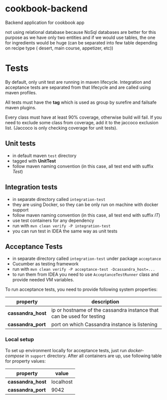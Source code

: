 # cookbook-backend

Backend application for cookbook app

not using relational database because NoSql databases are better for this purpose as we have only two entities and if we
would use tables, the one for ingredients would be huge (can be separated into few table depending on recipe type (
desert, main course, appetizer, etc))

# Tests

By default, only unit test are running in maven lifecycle. Integration and acceptance tests are separated from that
lifecycle and are called using maven profiles.

All tests must have the __tag__ which is used as group by surefire and failsafe maven plugins.

Every class must have at least 90% coverage, otherwise build will fail. If you need to exclude some class from coverage,
add it to the jaccoco exclusion list.
(Jaccoco is only checking coverage for unit tests).

## Unit tests

- in default maven `test` directory
- tagged with __UnitTest__
- follow maven naming convention (in this case, all test end with suffix _Test_)

## Integration tests

- in separate directory called `integration-test`
- they are using Docker, so they can be only run on machine with docker support
- follow maven naming convention (in this case, all test end with suffix _IT_)
- use test containers for any dependency
- run with `mvn clean verify -P integration-test`
- you can run test in IDEA the same way as unit tests

## Acceptance Tests

- in separate directory called `integration-test` under package `acceptance`
- Cucumber as testing framework
- run with `mvn clean verify -P acceptance-test -Dcassandra_host=...`
- to run them from IDEA you need to use `AcceptanceTestRunner` class and provide needed VM variables.

To run acceptance tests, you need to provide following system properties:

| property           | description                                                           |
|--------------------|-----------------------------------------------------------------------|
| __cassandra_host__ | ip or hostname of the cassandra instance that can be used for testing |
| __cassandra_port__ | port on which Cassandra instance is listening                         |

### Local setup

To set up environment locally for acceptance tests, just run _docker-compose_ in `support` directory. After all
containers are up, use following table for property values:

| property           | value     |
|--------------------|-----------|
| __cassandra_host__ | localhost |
| __cassandra_port__ | 9042      |